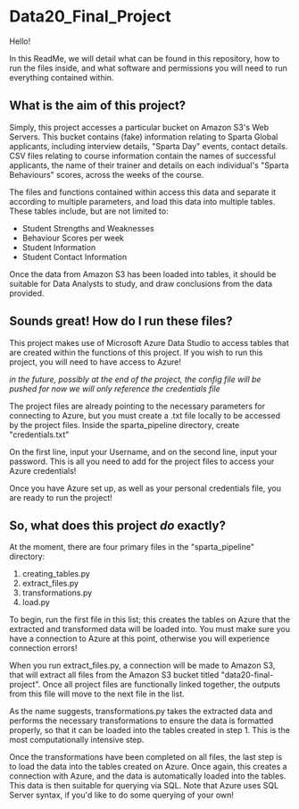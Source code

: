 # Data20_Final_Project

Hello!

In this ReadMe, we will detail what can be found in this repository, how to run
the files inside, and what software and permissions you will need to run everything 
contained within.

## What is the aim of this project?

Simply, this project accesses a particular bucket on Amazon S3's Web Servers. This 
bucket contains (fake) information relating to Sparta Global applicants, including 
interview details, "Sparta Day" events, contact details. CSV files
relating to course information contain the names of successful applicants, the name 
of their trainer and details on each individual's "Sparta Behaviours" scores, across
the weeks of the course. 

The files and functions contained within access this data and separate it according to
multiple parameters, and load this data into multiple tables. These tables include, 
but are not limited to:
* Student Strengths and Weaknesses
* Behaviour Scores per week 
* Student Information 
* Student Contact Information 

Once the data from Amazon S3 has been loaded into tables, it should be suitable 
for Data Analysts to study, and draw conclusions from the data provided.

## Sounds great! How do I run these files?

This project makes use of Microsoft Azure Data Studio to access tables that are
created within the functions of this project. If you wish to run this project,
you will need to have access to Azure! 

*in the future, possibly at the end of the project, the config file will be pushed* 
*for now we will only reference the credentials file*

The project files are already pointing to the necessary parameters for connecting
to Azure, but you must create a .txt file locally to be accessed by the project
files. Inside the sparta_pipeline directory, create "credentials.txt"

On the first line, input your Username, and on the second line, input your password.
This is all you need to add for the project files to access your Azure credentials! 

Once you have Azure set up, as well as your personal credentials file, you are ready
to run the project!

## So, what does this project *do* exactly?

At the moment, there are four primary files in the "sparta_pipeline" directory:
1. creating_tables.py
2. extract_files.py
3. transformations.py
4. load.py

To begin, run the first file in this list; this creates the tables on Azure that
the extracted and transformed data will be loaded into. You must make sure you
have a connection to Azure at this point, otherwise you will experience connection
errors! 

When you run extract_files.py, a connection will be made to Amazon S3, that will 
extract all files from the Amazon S3 bucket titled "data20-final-project". 
Once all project files are functionally linked together, the outputs from this 
file will move to the next file in the list.

As the name suggests, transformations.py takes the extracted data and performs the 
necessary transformations to ensure the data is formatted properly, so that it
can be loaded into the tables created in step 1. This is the most computationally 
intensive step.

Once the transformations have been completed on all files, the last step is to load 
the data into the tables created on Azure. Once again, this creates a connection 
with Azure, and the data is automatically loaded into the tables. This data
is then suitable for querying via SQL. Note that Azure uses SQL Server syntax, 
if you'd like to do some querying of your own!